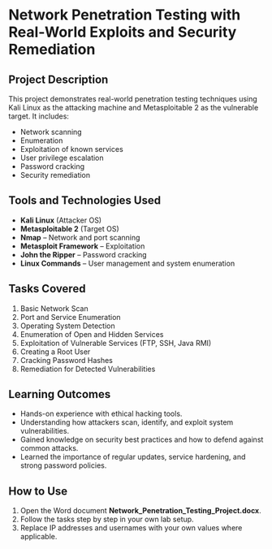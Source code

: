 # Network Penetration Testing with Real-World Exploits and Security Remediation

## Project Description
This project demonstrates real-world penetration testing techniques using Kali Linux as the attacking machine and Metasploitable 2 as the vulnerable target. It includes:
- Network scanning
- Enumeration
- Exploitation of known services
- User privilege escalation
- Password cracking
- Security remediation

## Tools and Technologies Used
- **Kali Linux** (Attacker OS)
- **Metasploitable 2** (Target OS)
- **Nmap** – Network and port scanning
- **Metasploit Framework** – Exploitation
- **John the Ripper** – Password cracking
- **Linux Commands** – User management and system enumeration

## Tasks Covered
1. Basic Network Scan
2. Port and Service Enumeration
3. Operating System Detection
4. Enumeration of Open and Hidden Services
5. Exploitation of Vulnerable Services (FTP, SSH, Java RMI)
6. Creating a Root User
7. Cracking Password Hashes
8. Remediation for Detected Vulnerabilities

## Learning Outcomes
- Hands-on experience with ethical hacking tools.
- Understanding how attackers scan, identify, and exploit system vulnerabilities.
- Gained knowledge on security best practices and how to defend against common attacks.
- Learned the importance of regular updates, service hardening, and strong password policies.

## How to Use
1. Open the Word document **Network_Penetration_Testing_Project.docx**.
2. Follow the tasks step by step in your own lab setup.
3. Replace IP addresses and usernames with your own values where applicable.

